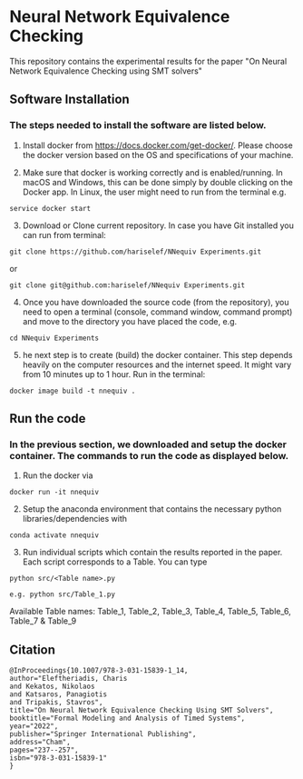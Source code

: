 #  Neural Network Equivalence Checking

This repository contains the experimental results for the paper "On Neural Network Equivalence Checking using SMT solvers"


## Software Installation #

### The steps needed to install the software are listed below.

1) Install docker from https://docs.docker.com/get-docker/. Please choose the docker version based on the OS and specifications of your machine.

2) Make sure that docker is working correctly and is enabled/running. In macOS and Windows, this can be done simply by double clicking on the Docker app. In Linux, the user might need to run from the terminal e.g.

```
service docker start
```

3) Download or Clone current repository. In case you have Git installed you can run from terminal:
```
git clone https://github.com/hariselef/NNequiv Experiments.git 
```
or
```
git clone git@github.com:hariselef/NNequiv Experiments.git
```

4) Once you have downloaded the source code (from the repository), you need to open a terminal (console, command window, command prompt) and move to the directory you have placed the code, e.g.
```
cd NNequiv Experiments
```
5) he next step is to create (build) the docker container. This step depends heavily on the computer resources and the internet speed. It might vary from 10 minutes up to 1 hour. Run in the terminal:

```
docker image build -t nnequiv .
```

## Run the code
### In the previous section, we downloaded and setup the docker container. The commands to run the code as displayed below. #

1) Run the docker via
```
docker run -it nnequiv
```

2) Setup the anaconda environment that contains the necessary python libraries/dependencies with

```
conda activate nnequiv
```

3) Run individual scripts which contain the results reported in the paper. Each script corresponds to a Table. You can type 

```
python src/<Table name>.py

e.g. python src/Table_1.py
```
Available Table names:
Table_1, Table_2, Table_3, Table_4, Table_5, Table_6, Table_7 & Table_9

## Citation
```
@InProceedings{10.1007/978-3-031-15839-1_14,
author="Eleftheriadis, Charis
and Kekatos, Nikolaos
and Katsaros, Panagiotis
and Tripakis, Stavros",
title="On Neural Network Equivalence Checking Using SMT Solvers",
booktitle="Formal Modeling and Analysis of Timed Systems",
year="2022",
publisher="Springer International Publishing",
address="Cham",
pages="237--257",
isbn="978-3-031-15839-1"
}
```
